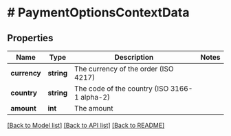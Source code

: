 # # PaymentOptionsContextData

## Properties

Name | Type | Description | Notes
------------ | ------------- | ------------- | -------------
**currency** | **string** | The currency of the order (ISO 4217) | 
**country** | **string** | The code of the country (ISO 3166-1 alpha-2) | 
**amount** | **int** | The amount | 

[[Back to Model list]](../../README.md#documentation-for-models) [[Back to API list]](../../README.md#documentation-for-api-endpoints) [[Back to README]](../../README.md)


